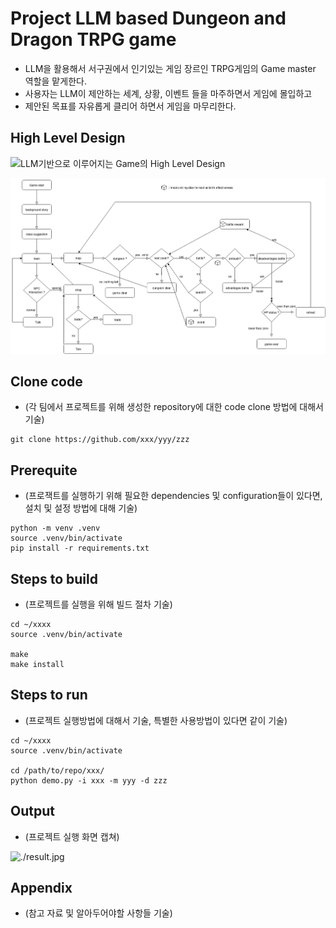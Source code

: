 # Project LLM based Dungeon and Dragon TRPG game 

* LLM을 활용해서 서구권에서 인기있는 게임 장르인 TRPG게임의 Game master 역할을 맡게한다.
* 사용자는 LLM이 제안하는 세계, 상황, 이벤트 들을 마주하면서 게임에 몰입하고
* 제안된 목표를 자유롭게 클리어 하면서 게임을 마무리한다. 

## High Level Design
![LLM기반으로 이루어지는 Game의 High Level Design](./project_architecture_metatdata/High_Level_Design_LLM_DnD.drawio.png)

![전체적인 게임의 Workflow](./project_architecture_metadata/sequence_workflow_LLM_DnD.png)

## Clone code

* (각 팀에서 프로젝트를 위해 생성한 repository에 대한 code clone 방법에 대해서 기술)

```shell
git clone https://github.com/xxx/yyy/zzz
```

## Prerequite

* (프로잭트를 실행하기 위해 필요한 dependencies 및 configuration들이 있다면, 설치 및 설정 방법에 대해 기술)

```shell
python -m venv .venv
source .venv/bin/activate
pip install -r requirements.txt
```

## Steps to build

* (프로젝트를 실행을 위해 빌드 절차 기술)

```shell
cd ~/xxxx
source .venv/bin/activate

make
make install
```

## Steps to run

* (프로젝트 실행방법에 대해서 기술, 특별한 사용방법이 있다면 같이 기술)

```shell
cd ~/xxxx
source .venv/bin/activate

cd /path/to/repo/xxx/
python demo.py -i xxx -m yyy -d zzz
```

## Output

* (프로젝트 실행 화면 캡쳐)

![./result.jpg](./result.jpg)

## Appendix

* (참고 자료 및 알아두어야할 사항들 기술)
